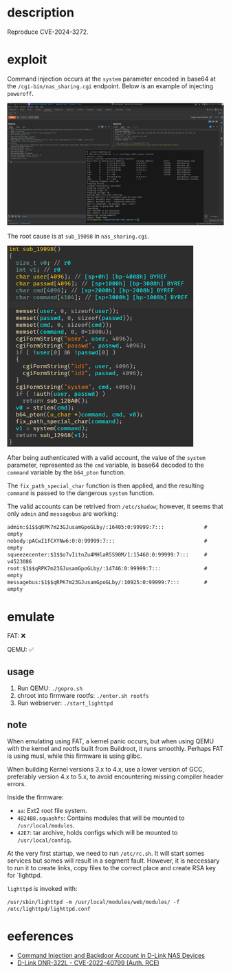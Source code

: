 # description

Reproduce CVE-2024-3272.

# exploit


Command injection occurs at the `system` parameter encoded in base64 at the `/cgi-bin/nas_sharing.cgi` endpoint. Below is an example of injecting `poweroff`.

![exploit](./images/exploit.png)

The root cause is at `sub_19098` in `nas_sharing.cgi`. 

![nas_sharing_cgi](./images/nas_sharing_cgi.png)

After being authenticated with a valid account, the value of the `system` parameter, represented as the `cmd` variable, is base64 decoded to the `command` variable by the `b64_pton` function.

The `fix_path_special_char` function is then applied, and the resulting `command` is passed to the dangerous `system` function.

The valid accounts can be retrived from `/etc/shadow`; however, it seems that only `admin` and `messagebus` are working:

```text
admin:$1$$qRPK7m23GJusamGpoGLby/:16405:0:99999:7:::             # empty
nobody:pACwI1fCXYNw6:0:0:99999:7:::                             # empty
squeezecenter:$1$$o7vIitnZu4MHlaR5S90M/1:15460:0:99999:7:::     # v4523086
root:$1$$qRPK7m23GJusamGpoGLby/:14746:0:99999:7:::              # empty
messagebus:$1$$qRPK7m23GJusamGpoGLby/:10925:0:99999:7:::        # empty
```

# emulate

FAT: ❌

QEMU: ✅

## usage

1. Run QEMU: `./gopro.sh`
2. chroot into firmware rootfs: `./enter.sh rootfs`
3. Run webserver: `./start_lighttpd`

## note

When emulating using FAT, a kernel panic occurs, but when using QEMU with the kernel and rootfs built from Buildroot, it runs smoothly. Perhaps FAT is using musl, while this firmware is using glibc.

When building Kernel versions 3.x to 4.x, use a lower version of GCC, preferably version 4.x to 5.x, to avoid encountering missing compiler header errors.

Inside the firmware:

- `aa`: Ext2 root file system.
- `4B24B8.squashfs`: Contains modules that will be mounted to `/usr/local/modules`.
- `42E7`: tar archive, holds configs which will be mounted to `/usr/local/config`.

At the very first startup, we need to run `/etc/rc.sh`. It will start somes services but somes will result in a segment fault. However, it is neccessary to run it to create links, copy files to the correct place and create RSA key for `lighttpd.

`lighttpd` is invoked with:

```
/usr/sbin/lighttpd -m /usr/local/modules/web/modules/ -f /etc/lighttpd/lighttpd.conf
```

# eeferences

* [Command Injection and Backdoor Account in D-Link NAS Devices](https://github.com/netsecfish/dlink)
* [D-Link DNR-322L - CVE-2022-40799 (Auth. RCE)](https://blog.mkiesel.ch/posts/dlink_dnr322/)
